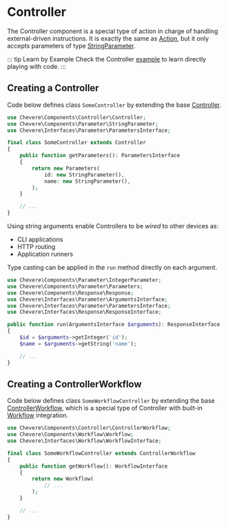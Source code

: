 # Controller

The Controller component is a special type of action in charge of handling external-driven instructions. It is exactly the same as [Action](Action.md), but it only accepts parameters of type  [StringParameter](Parameter.md#string-paramater).

::: tip Learn by Example
Check the Controller [example](https://github.com/chevere/examples/tree/main/00.HelloWorld#00controllerphp) to learn directly playing with code.
:::

## Creating a Controller

Code below defines class `SomeController` by extending the base [Controller](../reference/Chevere/Components/Controller/Controller.md).

```php
use Chevere\Components\Controller\Controller;
use Chevere\Components\Parameter\StringParameter;
use Chevere\Interfaces\Parameter\ParametersInterface;

final class SomeController extends Controller
{
    public function getParameters(): ParametersInterface
    {
        return new Parameters(
            id: new StringParameter(),
            name: new StringParameter(),
        );
    }

    // ...
}
```

Using string arguments enable Controllers to be _wired_ to other devices as:

* CLI applications
* HTTP routing
* Application runners

Type casting can be applied in the `run` method directly on each argument.

```php
use Chevere\Components\Parameter\IntegerParameter;
use Chevere\Components\Parameter\Parameters;
use Chevere\Components\Response\Response;
use Chevere\Interfaces\Parameter\ArgumentsInterface;
use Chevere\Interfaces\Parameter\ParametersInterface;
use Chevere\Interfaces\Response\ResponseInterface;

public function run(ArgumentsInterface $arguments): ResponseInterface
{
    $id = $arguments->getInteger('id');
    $name = $arguments->getString('name');

    // ...
}
```

## Creating a ControllerWorkflow

Code below defines class `SomeWorkflowController` by extending the base [ControllerWorkflow](../reference/Chevere/Components/Controller/ControllerWorkflow.md), which is a special type of Controller with built-in [Workflow](Workflow.md) integration.

```php
use Chevere\Components\Controller\ControllerWorkflow;
use Chevere\Components\Workflow\Workflow;
use Chevere\Interfaces\Workflow\WorkflowInterface;

final class SomeWorkflowController extends ControllerWorkflow
{
    public function getWorkflow(): WorkflowInterface
    {
        return new Workflow(
            // ...
        );
    }

    // ...
}
```
